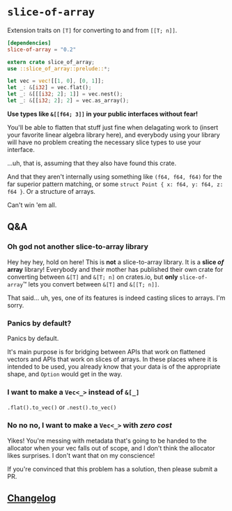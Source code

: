 # `slice-of-array`

Extension traits on `[T]` for converting to and from `[[T; n]]`.

```toml
[dependencies]
slice-of-array = "0.2"
```

```rust
extern crate slice_of_array;
use ::slice_of_array::prelude::*;

let vec = vec![[1, 0], [0, 1]];
let _: &[i32] = vec.flat();
let _: &[[[i32; 2]; 1]] = vec.nest();
let _: &[[i32; 2]; 2] = vec.as_array();
```

**Use types like `&[[f64; 3]]` in your public interfaces without fear!**

You'll be able to flatten that stuff just fine when delagating work to (insert your favorite linear algebra library here), and everybody using your library will have no problem creating the necessary slice types to use your interface.

...uh, that is, assuming that they also have found this crate.

And that they aren't internally using something like `(f64, f64, f64)` for the far superior pattern matching, or some `struct Point { x: f64, y: f64, z: f64 }`.  Or a structure of arrays.

Can't win 'em all.

## Q&A

### Oh god not another slice-to-array library

Hey hey hey, hold on here! This is **not** a slice-to-array library. It is a **slice _of_ array** library!  Everybody and their mother has published their own crate for converting between `&[T]` and `&[T; n]` on crates.io, but **only** `slice-of-array`™ lets you convert between `&[T]` and `&[[T; n]]`.

That said... uh, yes, one of its features is indeed casting slices to arrays.  I'm sorry.

### Panics by default?

Panics by default.

It's main purpose is for bridging between APIs that work on flattened vectors and APIs that work on slices of arrays.  In these places where it is intended to be used, you already know that your data is of the appropriate shape, and `Option` would get in the way.

### I want to make a `Vec<_>` instead of `&[_]`

`.flat().to_vec()` or `.nest().to_vec()`

### No no no, I want to make a `Vec<_>` with *zero cost*

Yikes!  You're messing with metadata that's going to be handed to the allocator when your vec falls out of scope, and I don't think the allocator likes surprises.  I don't want that on my conscience!

If you're convinced that this problem has a solution, then please submit a PR.

## [Changelog](CHANGELOG.md)
